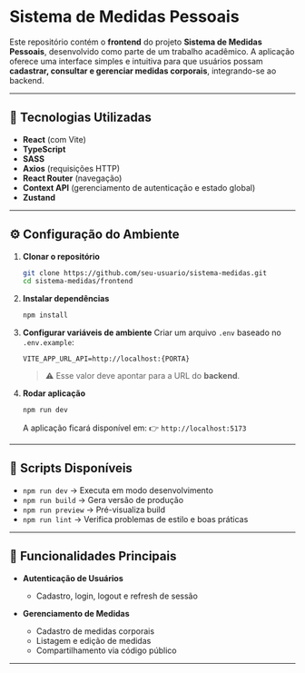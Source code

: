 # Sistema de Medidas Pessoais

Este repositório contém o **frontend** do projeto **Sistema de Medidas Pessoais**, desenvolvido como parte de um trabalho acadêmico.
A aplicação oferece uma interface simples e intuitiva para que usuários possam **cadastrar, consultar e gerenciar medidas corporais**, integrando-se ao backend.

---

## 🚀 Tecnologias Utilizadas

* **React** (com Vite)
* **TypeScript**
* **SASS**
* **Axios** (requisições HTTP)
* **React Router** (navegação)
* **Context API** (gerenciamento de autenticação e estado global)
* **Zustand**

---

## ⚙️ Configuração do Ambiente

1. **Clonar o repositório**

   ```bash
   git clone https://github.com/seu-usuario/sistema-medidas.git
   cd sistema-medidas/frontend
   ```

2. **Instalar dependências**

   ```bash
   npm install
   ```

3. **Configurar variáveis de ambiente**
   Criar um arquivo `.env` baseado no `.env.example`:

   ```env
   VITE_APP_URL_API=http://localhost:{PORTA}
   ```

   > ⚠️ Esse valor deve apontar para a URL do **backend**.

4. **Rodar aplicação**

   ```bash
   npm run dev
   ```

   A aplicação ficará disponível em:
   👉 `http://localhost:5173`

---

## 📜 Scripts Disponíveis

* `npm run dev` → Executa em modo desenvolvimento
* `npm run build` → Gera versão de produção
* `npm run preview` → Pré-visualiza build
* `npm run lint` → Verifica problemas de estilo e boas práticas

---

## 🔑 Funcionalidades Principais

* **Autenticação de Usuários**

  * Cadastro, login, logout e refresh de sessão
* **Gerenciamento de Medidas**

  * Cadastro de medidas corporais
  * Listagem e edição de medidas
  * Compartilhamento via código público
---

